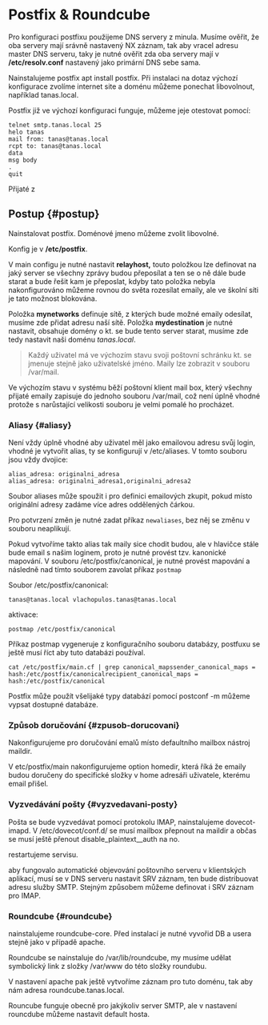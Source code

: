 # Postfix & Roundcube

Pro konfiguraci postfixu použijeme DNS servery z minula. Musíme ověřit, že oba servery mají srávně nastavený NX záznam, tak aby vracel adresu master DNS serveru, taky je nutné ověřit zda oba servery mají v **/etc/resolv.conf** nastavený jako primární DNS sebe sama.

Nainstalujeme postfix apt install postfix. Při instalaci na dotaz výchozí konfigurace zvolíme internet site a doménu můžeme ponechat libovolnout, například tanas.local.

Postfix již ve výchozí konfiguraci funguje, můžeme jeje otestovat pomocí:

```text
telnet smtp.tanas.local 25
helo tanas
mail from: tanas@tanas.local
rcpt to: tanas@tanas.local
data
msg body
.
quit
```

Přijaté z

## Postup {#postup}

Nainstalovat postfix. Doménové jmeno můžeme zvolit libovolné.

Konfig je v **/etc/postfix**.

V main configu je nutné nastavit **relayhost,** touto položkou lze definovat na jaký server se všechny zprávy budou přeposílat a ten se o ně dále bude starat a bude řešit kam je přeposlat, kdyby tato položka nebyla nakonfigurováno můžeme rovnou do světa rozesílat emaily, ale ve školní síti je tato možnost blokována.

Položka **mynetworks** definuje sítě, z kterých bude možné emaily odesílat, musíme zde přidat adresu naší sítě. Položka **mydestination** je nutné nastavit, obsahuje domény o kt. se bude tento server starat, musíme zde tedy nastavit naši doménu _tanas.local_.

> Každý uživatel má ve výchozím stavu svoji poštovní schránku kt. se jmenuje stejně jako uživatelské jméno. Maily lze zobrazit v souboru /var/mail.

Ve výchozím stavu v systému běží poštovní klient mail box, který všechny přijaté emaily zapisuje do jednoho souboru /var/mail, což není úplně vhodné protože s narůstající velikosti souboru je velmi pomalé ho procházet.

### Aliasy {#aliasy}

Není vždy úplně vhodné aby uživatel měl jako emailovou adresu svůj login, vhodné je vytvořit alias, ty se konfigurují v /etc/aliases. V tomto souboru jsou vždy dvojice:

```text
alias_adresa: originalni_adresa
alias_adresa: originalni_adresa1,originalni_adresa2
```

Soubor aliases může spoužit i pro definici emailových zkupit, pokud místo originální adresy zadáme více adres oddělených čárkou.

Pro potvrzení změn je nutné zadat příkaz `newaliases`, bez něj se změnu v souboru neaplikují.

Pokud vytvoříme takto alias tak maily sice chodit budou, ale v hlavičce stále bude email s našim loginem, proto je nutné provést tzv. kanonické mapování. V souboru /etc/postfix/canonical, je nutné provést mapování a následně nad tímto souborem zavolat příkaz `postmap`

Soubor /etc/postfix/canonical:

```text
tanas@tanas.local vlachopulos.tanas@tanas.local
```

aktivace:

```text
postmap /etc/postfix/canonical
```

Příkaz postmap vygeneruje z konfiguračního souboru databázy, postfuxu se ještě musí říct aby tuto databázi používal.

```text
cat /etc/postfix/main.cf | grep canonical_mapssender_canonical_maps = hash:/etc/postfix/canonicalrecipient_canonical_maps = hash:/etc/postfix/canonical
```

Postfix může použít všelijaké typy databází pomocí postconf -m můžeme vypsat dostupné databáze.

### Způsob doručování {#zpusob-dorucovani}

Nakonfigurujeme pro doručování emalů místo defaultního mailbox nástroj maildir.

V etc/postfix/main nakonfigurujeme option homedir, která říká že emaily budou doručeny do specifické složky v home adresáři uživatele, kterému email přišel.

### Vyzvedávání pošty {#vyzvedavani-posty}

Pošta se bude vyzvedávat pomocí protokolu IMAP, nainstalujeme dovecot-imapd. V /etc/dovecot/conf.d/ se musí mailbox přepnout na maildir a občas se musí ještě přenout disable_plaintext_\_auth na no.

restartujeme servisu.

aby fungovalo automatické objevování poštovního serveru v klientských aplikací, musí se v DNS serveru nastavit SRV záznam, ten bude distribuovat adresu služby SMTP. Stejným způsobem můžeme definovat i SRV záznam pro IMAP.

### Roundcube {#roundcube}

nainstalujeme roundcube-core. Před instalací je nutné vyvořid DB a usera stejně jako v případě apache.

Roundcube se nainstaluje do /var/lib/roundcube, my musíme udělat symbolický link z složky /var/www do této složky roundubu.

V nastavení apache pak ještě vytvoříme záznam pro tuto doménu, tak aby nám adresa roundcube.tanas.local.

Rouncube funguje obecně pro jakýkoliv server SMTP, ale v nastavení rouncdube můžeme nastavit default hosta.

